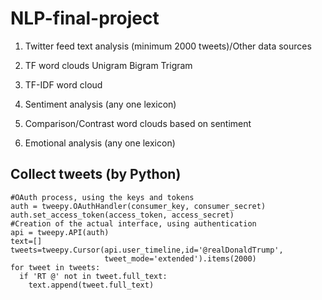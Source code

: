 # NLP-final-project

1. Twitter feed text analysis (minimum 2000 tweets)/Other data sources

2. TF word clouds
Unigram
Bigram
Trigram

3. TF-IDF word cloud

4. Sentiment analysis (any one lexicon)

5. Comparison/Contrast word clouds based on sentiment

6. Emotional analysis (any one lexicon)

## Collect tweets (by Python)
```{r}
#OAuth process, using the keys and tokens
auth = tweepy.OAuthHandler(consumer_key, consumer_secret)
auth.set_access_token(access_token, access_secret)
#Creation of the actual interface, using authentication
api = tweepy.API(auth)
text=[]
tweets=tweepy.Cursor(api.user_timeline,id='@realDonaldTrump',
                     tweet_mode='extended').items(2000)
for tweet in tweets:
  if 'RT @' not in tweet.full_text:
    text.append(tweet.full_text) 
